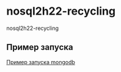 # nosql2h22-recycling
nosql2h22-recycling

## Пример запуска
[Пример запуска mongodb](https://drive.google.com/file/d/1Lg4I177gNW-YdMybhqhrFh2wa1t4XJ88/view?usp=sharing)
